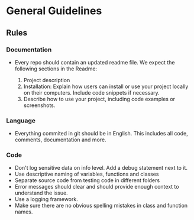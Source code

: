 # General Guidelines

## Rules

### Documentation

- Every repo should contain an updated readme file.
  We expect the following sections in the Readme:

  1. Project description
  2. Installation: Explain how users can install or use your project locally on their computers. Include code snippets if necessary.
  3. Describe how to use your project, including code examples or screenshots.

### Language
- Everything commited in git should be in English. This includes all code, comments, documentation and more.

### Code
- Don't log sensitive data on info level. Add a debug statement next to it.
- Use descriptive naming of variables, functions and classes
- Separate source code from testing code in different folders
- Error messages should clear and should provide enough context to understand the issue.
- Use a logging framework.
- Make sure there are no obvious spelling mistakes in class and function names.


